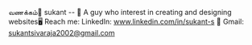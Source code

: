 வணக்கம்🙏
sukant -- <FRONTEND devoloper/>🚀
A guy who interest in creating and designing websites🖥️
Reach me:
LinkedIn: www.linkedin.com/in/sukant-s
📧 Gmail: sukantsivaraja2002@gmail.com



